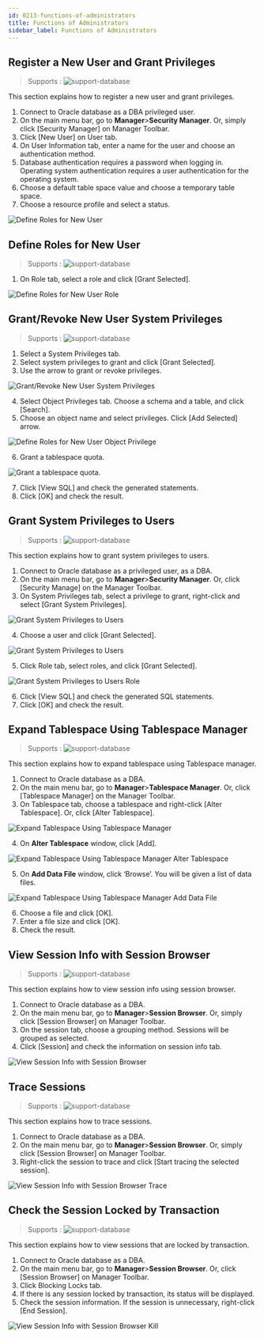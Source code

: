 ```yaml
---
id: 0213-functions-of-administrators
title: Functions of Administrators
sidebar_label: Functions of Administrators
---
```



## Register a New User and Grant Privileges
> Supports :
> ![support-database](<http://www.sqlgate.com/docs-badge/oracle,mysql,mariadb,sqlserver,tibero>)

This section explains how to register a new user and grant privileges.

1. Connect to Oracle database as a DBA privileged user.
2. On the main menu bar, go to **Manager**>**Security Manager**. Or, simply click [Security Manager] on Manager Toolbar.
3. Click [New User] on User tab.
4. On User Information tab, enter a name for the user and choose an authentication method.
5. Database authentication requires a password when logging in. Operating system authentication requires a user authentication for the operating system.
6. Choose a default table space value and choose a temporary table space.
7. Choose a resource profile and select a status.

![Define Roles for New User](https://resource.sqlgate.com/resource/captures/manager/manager-securityManager-newUser.png)


## Define Roles for New User
> Supports :
> ![support-database](<http://www.sqlgate.com/docs-badge/oracle,sqlserver,tibero>)

1. On Role tab, select a role and click [Grant Selected].

![Define Roles for New User Role](https://resource.sqlgate.com/resource/captures/manager/manager-securityManager-role.png)


## Grant/Revoke New User System Privileges
> Supports :
> ![support-database](<http://www.sqlgate.com/docs-badge/oracle,sqlserver,tibero>)

1. Select a System Privileges tab.
2. Select system privileges to grant and click [Grant Selected].
3. Use the arrow to grant or revoke privileges.

![Grant/Revoke New User System Privileges](https://resource.sqlgate.com/resource/captures/manager/manager-securityManager-systemPrivileges.png)

4. Select Object Privileges tab. Choose a schema and a table, and click [Search].
5. Choose an object name and select privileges. Click [Add Selected] arrow.

![Define Roles for New User Object Privilege](https://resource.sqlgate.com/resource/captures/manager/manager-securityManager-objectPrivilege.png)

6. Grant a tablespace quota.

![Grant a tablespace quota.](https://resource.sqlgate.com/resource/captures/manager/manager-securityManager-tableSpaceQuota.png)

7. Click [View SQL] and check the generated statements.
8. Click [OK] and check the result.



## Grant System Privileges to Users
> Supports :
> ![support-database](<http://www.sqlgate.com/docs-badge/oracle,sqlserver,tibero>)

This section explains how to grant system privileges to users.

1. Connect to Oracle database as a privileged user, as a DBA.
2. On the main menu bar, go to **Manager**>**Security Manager**. Or, click [Security Manage] on the Manager Toolbar.
3. On System Privileges tab, select a privilege to grant, right-click and select [Grant System Privileges].

![Grant System Privileges to Users](https://resource.sqlgate.com/resource/captures/manager/manager-securityManager-grantSystemPrivileges.png)

4. Choose a user and click [Grant Selected].

![Grant System Privileges to Users](https://resource.sqlgate.com/resource/captures/manager/manager-securityManager-grantSystemPrivileges-user.png)

5. Click Role tab, select roles, and click [Grant Selected].

![Grant System Privileges to Users Role](https://resource.sqlgate.com/resource/captures/manager/manager-securityManager-grantSystemPrivileges-role.png)

6. Click [View SQL] and check the generated SQL statements.
7. Click [OK] and check the result.


## Expand Tablespace Using Tablespace Manager
> Supports :
> ![support-database](<http://www.sqlgate.com/docs-badge/oracle,tibero>)

This section explains how to expand tablespace using Tablespace manager.

1. Connect to Oracle database as a DBA.
2. On the main menu bar, go to **Manager**>**Tablespace Manager**. Or, click [Tablespace Manager] on the Manager Toolbar.
3. On Tablespace tab, choose a tablespace and right-click [Alter Tablespace]. Or, click [Alter Tablespace].

![Expand Tablespace Using Tablespace Manager](https://resource.sqlgate.com/resource/captures/manager/manager-tableSpaceManager.png)

4. On **Alter Tablespace** window, click [Add].

![Expand Tablespace Using Tablespace Manager Alter Tablespace](https://resource.sqlgate.com/resource/captures/manager/manager-tableSpaceManager-alterTableSpace.png)

5. On **Add Data File** window, click ‘Browse’. You will be given a list of data files.

![Expand Tablespace Using Tablespace Manager Add Data File](https://resource.sqlgate.com/resource/captures/manager/manager-tableSpaceManager-alterTableSpace-addDataFile.png)

6. Choose a file and click [OK].
7. Enter a file size and click [OK].
8. Check the result.



## View Session Info with Session Browser
> Supports :
> ![support-database](<http://www.sqlgate.com/docs-badge/oracle,tibero>)

This section explains how to view session info using session browser.

1. Connect to Oracle database as a DBA.
2. On the main menu bar, go to **Manager**>**Session Browser**. Or, simply click [Session Browser] on Manager Toolbar.
3. On the session tab, choose a grouping method. Sessions will be grouped as selected.
4. Click [Session] and check the information on session info tab.

![View Session Info with Session Browser](https://resource.sqlgate.com/resource/captures/manager/manager-sessionBrowser.png)



## Trace Sessions
> Supports :
> ![support-database](<http://www.sqlgate.com/docs-badge/oracle,tibero>)

This section explains how to trace sessions.

1. Connect to Oracle database as a DBA.
2. On the main menu bar, go to **Manager**>**Session Browser**. Or, simply click [Session Browser] on Manager Toolbar.
3. Right-click the session to trace and click [Start tracing the selected session].

![View Session Info with Session Browser Trace](https://resource.sqlgate.com/resource/captures/manager/manager-sessionBrowser-trace.png)



## Check the Session Locked by Transaction
> Supports :
> ![support-database](<http://www.sqlgate.com/docs-badge/oracle,tibero>)

This section explains how to view sessions that are locked by transaction.

1. Connect to Oracle database as a DBA.
2. On the main menu bar, go to **Manager**>**Session Browser**. Or, click [Session Browser] on Manager Toolbar.
3. Click Blocking Locks tab.
4. If there is any session locked by transaction, its status will be displayed.
5. Check the session information. If the session is unnecessary, right-click [End Session].

![View Session Info with Session Browser Kill](https://resource.sqlgate.com/resource/captures/manager/manager-sessionBrowser-kill.png)
